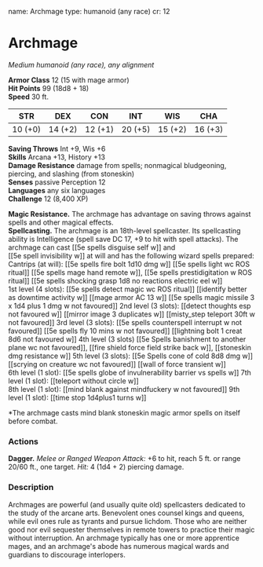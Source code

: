 name: Archmage
type: humanoid (any race)
cr: 12

# Archmage 
_Medium humanoid (any race), any alignment_

**Armor Class** 12 (15 with mage armor)    
**Hit Points** 99 (18d8 + 18)    
**Speed** 30 ft. 

| STR     | DEX     | CON     | INT     | WIS     | CHA     |
|---------|---------|---------|---------|---------|---------|
| 10 (+0) | 14 (+2) | 12 (+1) | 20 (+5) | 15 (+2) | 16 (+3) |   

**Saving Throws** Int +9, Wis +6    
**Skills** Arcana +13, History +13    
**Damage Resistance** damage from spells; nonmagical bludgeoning, piercing, and slashing (from stoneskin)    
**Senses** passive Perception 12    
**Languages** any six languages    
**Challenge** 12 (8,400 XP)  

**Magic Resistance.** The archmage has advantage on saving throws against spells and other magical effects.    
**Spellcasting.** The archmage is an 18th-level spellcaster. Its spellcasting ability is Intelligence (spell save DC 17, +9 to hit with spell attacks). 
The archmage can cast [[5e spells disguise self   w]] and  
[[5e spell invisibility w]]
at will and has the following wizard spells prepared:    
Cantrips (at will): 
[[5e spells fire bolt 1d10 dmg w]]
[[5e spells light wc ROS ritual]]
[[5e spells mage hand remote w]], 
[[5e spells prestidigitation w ROS ritual]]
[[5e spells shocking grasp 1d8 no reactions electric eel w]]   
1st level (4 slots): 
[[5e spells detect magic wc ROS ritual]]
[[identify better as downtime activity w]]
[[mage armor AC 13 w]]
[[5e spells magic missile 3 x 1d4 plus 1 dmg w not favoured]] 
2nd level (3 slots): 
[[detect thoughts esp not favoured w]]
[[mirror image 3 duplicates w]]
[[misty_step teleport 30ft w not favoured]] 
3rd level (3 slots): 
[[5e spells counterspell interrupt w not favoured]]
[[5e spells fly 10 mins w not favoured]]
[[lightning bolt 1 creat 8d6 not favoured w]]
4th level (3 slots)
[[5e Spells banishment to another plane wc not favoured]], 
[[fire shield force field strike back w]], [[stoneskin dmg resistance w]] 
5th level (3 slots): 
[[5e Spells cone of cold 8d8 dmg w]]
[[scrying on creature wc not favoured]]
[[wall of force transient w]]  
6th level (1 slot):
[[5e spells globe of invulnerability barrier vs spells w]]
7th level (1 slot): 
[[teleport without circle w]]   
8th level (1 slot): 
[[mind blank against mindfuckery w not favoured]] 
9th level (1 slot):
[[time stop 1d4plus1 turns w]] 

*The archmage casts
mind blank
stoneskin 
magic armor
spells on itself before combat. 

### Actions 
**Dagger.** _Melee or _Ranged Weapon Attack:__ +6 to hit, reach 5 ft. or range 20/60 ft., one target. _Hit:_ 4 (1d4 + 2) piercing damage. 

### Description
Archmages are powerful (and usually quite old) spellcasters dedicated to the study of the arcane arts. Benevolent ones counsel kings and queens, while evil ones rule as tyrants and pursue lichdom. Those who are neither good nor evil sequester themselves in remote towers to practice their magic without interruption. An archmage typically has one or more apprentice mages, and an archmage's abode has numerous magical wards and guardians to discourage interlopers. 

